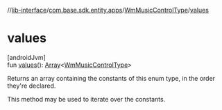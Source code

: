 //[lib-interface](../../../index.md)/[com.base.sdk.entity.apps](../index.md)/[WmMusicControlType](index.md)/[values](values.md)

# values

[androidJvm]\
fun [values](values.md)(): [Array](https://kotlinlang.org/api/latest/jvm/stdlib/kotlin/-array/index.html)&lt;[WmMusicControlType](index.md)&gt;

Returns an array containing the constants of this enum type, in the order they're declared.

This method may be used to iterate over the constants.
